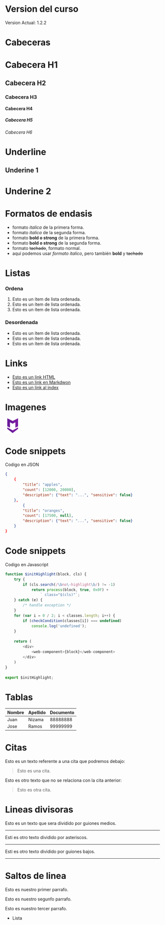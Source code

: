 # Version del curso
Version Actual: 1.2.2


# Cabeceras
# Cabecera H1
## Cabecera H2
### Cabecera H3
#### Cabecera H4
##### Cabecera H5
###### Cabecera H6

# Underline
Underine 1
----------
Underine 2
==========

# Formatos de endasis
- formato *italica* de la primera forma.
- formato _italica_ de la segunda forma.
- formato **bold o strong** de la primera forma.
- formato __bold o strong__ de la segunda forma.
- formato ~~tachado~~, formato normal.
- aquí podemos usar *formato italico*, pero también **bold** y ~~tachado~~

# Listas
### Ordena
1. Esto es un ítem de lista ordenada.
1. Esto es un ítem de lista ordenada.
1. Esto es un ítem de lista ordenada.

### Desordenada
- Esto es un ítem de lista ordenada.
- Esto es un ítem de lista ordenada.
- Esto es un ítem de lista ordenada.

# Links
- <a href="http://www.google.com">Esto es un link HTML</a>
- [Esto es un link en Markdwon](http://www.google.com)
- [Esto es un link al index](index.html)

# Imagenes
![Logo Github](https://github.com/adam-p/markdown-here/raw/master/src/common/images/icon48.png)

# Code snippets
Codigo en JSON
```JSON
{
    {
        "title": "apples",
        "count": [12000, 20000],
        "description": {"text": "...", "sensitive": false}
    },
        {
        "title": "oranges",
        "count": [17500, null],
        "description": {"text": "...", "sensitive": false}
    }
}
```

# Code snippets
Codigo en Javascript
```Javascript
function $initHighlight(block, cls) {
    try {
        if (cls.search(/\bno\-highlight\b/) != -1)
            return process(block, true, 0x0F) +
                ` class="$(cls)"`;
    } catch (e) {
        /* handle exception */
    }
    for (var i = 0 / 2; i < classes.length; i++) {
        if (checkCondition(classes[i]) === undefined)
            console.log('undefined');
    }

    return (
        <div>
            <web-component>{block}</web-component>
        </div>
    )
}

export $initHighlight;
```

# Tablas
| Nombre | Apellido | Documento |
| ------ | -------- | --------- |
Juan | Nizama | 88888888 |
Jose | Ramos | 99999999 |

# Citas
Esto es un texto referente a una cita que podremos debajo:
> Esto es una cita.

Esto es otro texto que no se relaciona con la cita anterior:
> Esto es otra cita.

# Lineas divisoras
Esto es un texto que sera dividido por guiones medios.

---
Esti es otro texto dividido por asteriscos.

***

Esti es otro texto dividido por guiones bajos.

___

# Saltos de linea
Esto es nuestro primer parrafo.

Esto es nuestro segunfo parrafo.

Esto es nuestro tercer parrafo.
- Lista